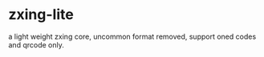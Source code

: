 # zxing-lite
a light weight zxing core, uncommon format removed, support oned codes and qrcode only.